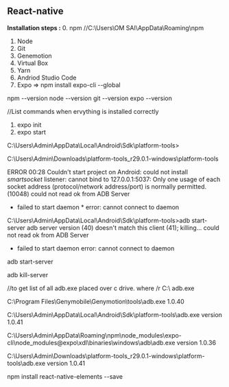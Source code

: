 <h2>React-native</h2>


<b>Installation steps :</b>
0. npm //C:\Users\OM SAI\AppData\Roaming\npm
1. Node
2. Git
3. Genemotion
4. Virtual Box
5. Yarn
6. Andriod Studio Code
7. Expo   => npm install expo-cli --global

npm --version
node --version
git --version
expo --version


//List commands when ervything is installed correctly

1. expo init <projectName>
2. expo start 


C:\Users\Admin\AppData\Local\Android\Sdk\platform-tools>


C:\Users\Admin\Downloads\platform-tools_r29.0.1-windows\platform-tools


ERROR
00:28
Couldn't start project on Android: could not install *smartsocket* listener: cannot bind to 127.0.0.1:5037: Only one usage of each socket address (protocol/network address/port) is normally permitted. (10048)
could not read ok from ADB Server
* failed to start daemon *
error: cannot connect to daemon



C:\Users\Admin\AppData\Local\Android\Sdk\platform-tools>adb start-server
adb server version (40) doesn't match this client (41); killing...
could not read ok from ADB Server
* failed to start daemon
error: cannot connect to daemon


adb start-server

adb kill-server

//to get list of all adb.exe placed over c drive.
where /r C:\ adb.exe



C:\Program Files\Genymobile\Genymotion\tools\adb.exe                         1.0.40

C:\Users\Admin\AppData\Local\Android\Sdk\platform-tools\adb.exe
version 1.0.41

C:\Users\Admin\AppData\Roaming\npm\node_modules\expo-cli\node_modules\@expo\xdl\binaries\windows\adb\adb.exe
version 1.0.36

C:\Users\Admin\Downloads\platform-tools_r29.0.1-windows\platform-tools\adb.exe
version 1.0.41


npm install react-native-elements --save









